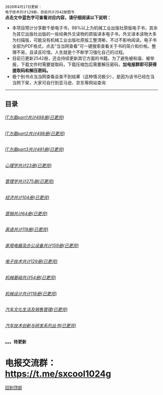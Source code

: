 `2020年4月17日更新：`<br>
`电子技术共计129册，目前共计2542册图书`<br>
**点击文中蓝色字可查看对应内容，请仔细阅读以下说明：**
* 本项目预计分享数千册电子书，98%以上为机械工业出版社原版电子书，其余为其它出版社出版的一些经典外文读物的原版译本电子书，外文译本读物大多为扫描版，可能没有机械工业出版社原版工整清晰，不过不影响阅读。电子书全部为PDF格式，点击“当当网查看”可一键搜索查看关于书的简介和价格。整理不易，且读且珍惜。人生就是个不断学习强化自己的过程。
* 目前已更新2542册，还会持续更新其它方面的书籍。为了避免被和谐、被举报，下载文件时需要提取码，下载压缩包后需要解压密码，**加电报群即可获得提取码和解压密码。**
* 极个别书点当当网查看会查不到结果（这种情况极少），是因为该书已经在当当网下架，大家可自行到亚马逊、京东等网站查询<br>

***
## 目录
###### <a href="/IT方面图书/part1.md#it方面part1共498册">IT方面part1共计498册(已更完)</a>
###### <a href="/IT方面图书/part2.md#it方面part2共498册">IT方面part2共计498册(已更完)</a>
###### <a href="/IT方面图书/part3.md#it方面part3共498册">IT方面part3共计491册(已更完)</a>
###### <a href="/心理/README.md#心理学共23册">心理学共计23册(已更完)</a>
###### <a href="/管理/README.md#管理学共275册">管理学共计275册(已更完)</a>
###### <a href="/经济/README.md#经济共104册">经济共计104册(已更完)</a>
###### <a href="/营销/README.md#营销共64册">营销共计64册(已更完)</a>
###### <a href="/英语/README.md#英语共计119册">英语共计119册(已更完)</a>
###### <a href="/家用电器及办公设备/README.md#家用电器及办公设备共159册">家用电器及办公设备共计159册(已更完)</a>
###### <a href="/电子技术/README.md#电子技术共129册">电子技术共计129册(已更完)</a>
###### <a href="/机械基础/README.md#机械基础共54册">机械基础共计54册(已更完)</a>
###### <a href="/机械设计/README.md#机械设计共118册">机械设计共计118册(已更完)</a>
###### <a href="/机械设计/README.md#机械设计共118册"> 汽车文化生活及销售管理(已更完)</a>
###### <a href="/机械设计/README.md#机械设计共118册"> 汽车技术创新与研发系列丛书(已更完)</a>

#### 。。。待更新
# 电报交流群：https://t.me/sxcool1024g
[回到顶部](#readme)
